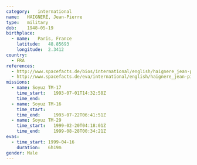 ```yaml
---
category:	international
name:	HAIGNERÉ, Jean-Pierre
type:	military
dob:	1948-05-19
birthplace:
  - name:	Paris, France
    latitude:	48.85693
    longitude:	2.3412
country:
  - FRA
references:
  - http://www.spacefacts.de/bios/international/english/haignere_jean-pierre.htm
  - http://www.spacefacts.de/eva/international/english/haignere_jean-pierre.htm
missions:
  - name: Soyuz TM-17
    time_start:   1993-07-01T14:32:58Z
    time_end:     
  - name: Soyuz TM-16
    time_start:   
    time_end:     1993-07-22T06:41:51Z
  - name: Soyuz TM-29
    time_start:   1999-02-20T04:18:01Z
    time_end:     1999-08-28T00:34:21Z
evas:
  - time_start: 1999-04-16
    duration:   6h19m
gender:	Male
---
```

